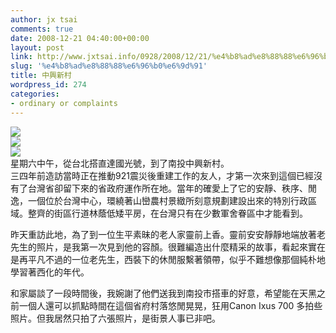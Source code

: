 ```yaml
---
author: jx tsai
comments: true
date: 2008-12-21 04:40:00+00:00
layout: post
link: http://www.jxtsai.info/0928/2008/12/21/%e4%b8%ad%e8%88%88%e6%96%b0%e6%9d%91/
slug: '%e4%b8%ad%e8%88%88%e6%96%b0%e6%9d%91'
title: 中興新村
wordpress_id: 274
categories:
- ordinary or complaints
---
```


![](https://4.bp.blogspot.com/-Unf-4jIYbRU/V3-kT4_-bvI/AAAAAAAAKaQ/KIbQzHV8yXsPtBX9oUek9RXtgy61KhHegCLcB/s1600/3124041270_766b29c668_m.jpg)  
![](https://farm4.static.flickr.com/3206/3124041266_880cc139a3_m.jpg)  
![](https://farm4.static.flickr.com/3267/3124041282_90888ced7d_m.jpg)  
星期六中午，從台北搭直達國光號，到了南投中興新村。  
三四年前造訪當時正在推動921震災後重建工作的友人，才第一次來到這個已經沒有了台灣省卻留下來的省政府運作所在地。當年的確愛上了它的安靜、秩序、閒逸，一個位於台灣中心，環繞著山巒農村景緻所刻意規劃建設出來的特別行政區域。整齊的街區行道林蔭低矮平房，在台灣只有在少數軍舍眷區中才能看到。  
  
昨天重訪此地，為了到一位生平素昧的老人家靈前上香。靈前安安靜靜地端放著老先生的照片，是我第一次見到他的容顏。很難編造出什麼精采的故事，看起來實在是再平凡不過的一位老先生，西裝下的休閒服繫著領帶，似乎不難想像那個純朴地學習著西化的年代。  
  
和家屬談了一段時間後，我婉謝了他們送我到南投市搭車的好意，希望能在天黑之前一個人還可以抓點時間在這個省府村落悠閒晃晃，狂用Canon Ixus 700 多拍些照片。但我居然只拍了六張照片，是街景人事已非吧。  

